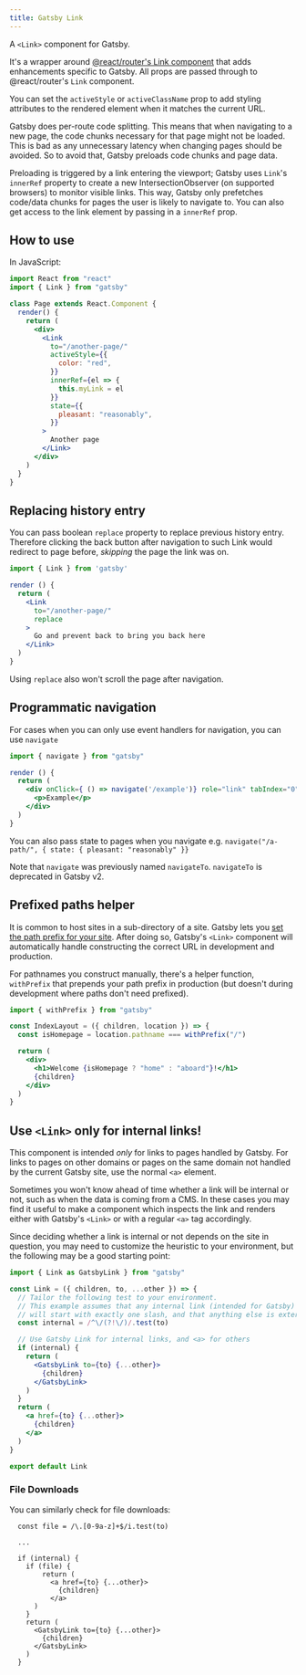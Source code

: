 ```yaml
---
title: Gatsby Link
---
```


A `<Link>` component for Gatsby.

It's a wrapper around
[@react/router's Link component](https://react.tech/router/api/Link)
that adds enhancements specific to Gatsby. All props are passed through to @react/router's `Link` component.

You can set the `activeStyle` or `activeClassName` prop to add styling
attributes to the rendered element when it matches the current URL.

Gatsby does per-route code splitting. This means that when navigating to a new
page, the code chunks necessary for that page might not be loaded. This is bad as
any unnecessary latency when changing pages should be avoided. So to avoid that,
Gatsby preloads code chunks and page data.

Preloading is triggered by a link entering the viewport; Gatsby uses
`Link`'s `innerRef` property to create a new IntersectionObserver (on
supported browsers) to monitor visible links. This way, Gatsby only prefetches
code/data chunks for pages the user is likely to navigate to. You can also get
access to the link element by passing in a `innerRef` prop.

## How to use

In JavaScript:

```jsx
import React from "react"
import { Link } from "gatsby"

class Page extends React.Component {
  render() {
    return (
      <div>
        <Link
          to="/another-page/"
          activeStyle={{
            color: "red",
          }}
          innerRef={el => {
            this.myLink = el
          }}
          state={{
            pleasant: "reasonably",
          }}
        >
          Another page
        </Link>
      </div>
    )
  }
}
```

## Replacing history entry

You can pass boolean `replace` property to replace previous history entry.
Therefore clicking the back button after navigation to such Link would redirect
to page before, _skipping_ the page the link was on.

```jsx
import { Link } from 'gatsby'

render () {
  return (
    <Link
      to="/another-page/"
      replace
    >
      Go and prevent back to bring you back here
    </Link>
  )
}
```

Using `replace` also won't scroll the page after navigation.

## Programmatic navigation

For cases when you can only use event handlers for navigation, you can use `navigate`

```jsx
import { navigate } from "gatsby"

render () {
  return (
    <div onClick={ () => navigate('/example')} role="link" tabIndex="0" onKeyUp={this.handleKeyUp}>
      <p>Example</p>
    </div>
  )
}
```

You can also pass state to pages when you navigate e.g. `navigate("/a-path/", { state: { pleasant: "reasonably" }}`

Note that `navigate` was previously named `navigateTo`. `navigateTo` is deprecated in Gatsby v2.

## Prefixed paths helper

It is common to host sites in a sub-directory of a site. Gatsby lets you [set
the path prefix for your site](/docs/path-prefix/). After doing so, Gatsby's `<Link>` component will automatically handle constructing the correct URL in development and production.

For pathnames you construct manually, there's a helper function, `withPrefix` that prepends your path prefix in production (but doesn't during development where paths don't need prefixed).

```jsx
import { withPrefix } from "gatsby"

const IndexLayout = ({ children, location }) => {
  const isHomepage = location.pathname === withPrefix("/")

  return (
    <div>
      <h1>Welcome {isHomepage ? "home" : "aboard"}!</h1>
      {children}
    </div>
  )
}
```

## Use `<Link>` only for internal links!

This component is intended _only_ for links to pages handled by Gatsby. For links to pages on other domains or pages on the same domain not handled by the current Gatsby site, use the normal `<a>` element.

Sometimes you won't know ahead of time whether a link will be internal or not,
such as when the data is coming from a CMS.
In these cases you may find it useful to make a component which inspects the
link and renders either with Gatsby's `<Link>` or with a regular `<a>` tag
accordingly.

Since deciding whether a link is internal or not depends on the site in
question, you may need to customize the heuristic to your environment, but the
following may be a good starting point:

```jsx
import { Link as GatsbyLink } from "gatsby"

const Link = ({ children, to, ...other }) => {
  // Tailor the following test to your environment.
  // This example assumes that any internal link (intended for Gatsby)
  // will start with exactly one slash, and that anything else is external.
  const internal = /^\/(?!\/)/.test(to)

  // Use Gatsby Link for internal links, and <a> for others
  if (internal) {
    return (
      <GatsbyLink to={to} {...other}>
        {children}
      </GatsbyLink>
    )
  }
  return (
    <a href={to} {...other}>
      {children}
    </a>
  )
}

export default Link
```

### File Downloads

You can similarly check for file downloads:

```
  const file = /\.[0-9a-z]+$/i.test(to)

  ...

  if (internal) {
    if (file) {
        return (
          <a href={to} {...other}>
            {children}
          </a>
      )
    }
    return (
      <GatsbyLink to={to} {...other}>
        {children}
      </GatsbyLink>
    )
  }
```
